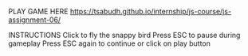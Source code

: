 PLAY GAME HERE
https://tsabudh.github.io/internship/js-course/js-assignment-06/

INSTRUCTIONS
Click to fly the snappy bird
Press ESC to pause during gameplay
Press ESC again to continue or click on play button
